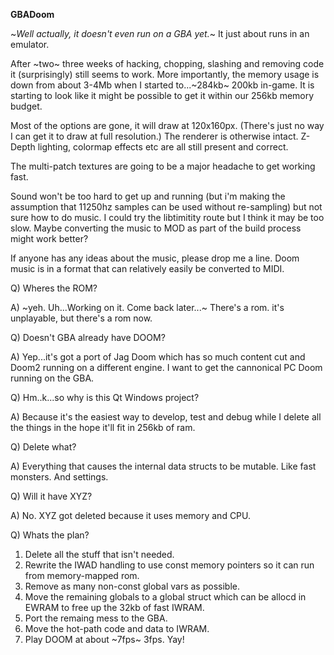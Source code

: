**GBADoom**

~*Well actually, it doesn't even run on a GBA yet.*~ It just about runs in an emulator.


After ~two~ three weeks of hacking, chopping, slashing and removing code it (surprisingly) still seems to work. 
More importantly, the memory usage is down from about 3-4Mb when I started to...~284kb~ 200kb in-game.
It is starting to look like it might be possible to get it within our 256kb memory budget.


Most of the options are gone, it will draw at 120x160px. (There's just no way I can get it to draw at full resolution.) The renderer is otherwise intact. Z-Depth lighting, colormap effects etc are all still present and correct.


The multi-patch textures are going to be a major headache to get working fast.


Sound won't be too hard to get up and running (but i'm making the assumption that 11250hz samples can be used without re-sampling) but not sure how to do music. I could try the libtimitity route but I think it may be too slow. Maybe converting the music to MOD as part of the build process might work better?



If anyone has any ideas about the music, please drop me a line. Doom music is in a format that can relatively easily be converted to MIDI.






Q) Wheres the ROM?

A) ~yeh. Uh...Working on it. Come back later...~ There's a rom. it's unplayable, but there's a rom now.

Q) Doesn't GBA already have DOOM?

A) Yep...it's got a port of Jag Doom which has so much content cut and Doom2 running on a different engine. I want to get the cannonical PC Doom running on the GBA.

Q) Hm..k...so why is this Qt Windows project?

A) Because it's the easiest way to develop, test and debug while I delete all the things in the hope it'll fit in 256kb of ram.

Q) Delete what?

A) Everything that causes the internal data structs to be mutable. Like fast monsters. And settings.

Q) Will it have XYZ?

A) No. XYZ got deleted because it uses memory and CPU.

Q) Whats the plan?

1) Delete all the stuff that isn't needed.
2) Rewrite the IWAD handling to use const memory pointers so it can run from memory-mapped rom.
3) Remove as many non-const global vars as possible.
4) Move the remaining globals to a global struct which can be allocd in EWRAM to free up the 32kb of fast IWRAM.
5) Port the remaing mess to the GBA.
6) Move the hot-path code and data to IWRAM.
7) Play DOOM at about ~7fps~ 3fps. Yay!
